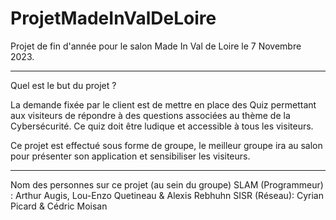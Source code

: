 # ProjetMadeInValDeLoire

Projet de fin d'année pour le salon Made In Val de Loire le 7 Novembre 2023.

--------------------------------------------

Quel est le but du projet ?

La demande fixée par le client est de mettre en place des Quiz permettant aux visiteurs de répondre à des questions associées au thème de la Cybersécurité.
Ce quiz doit être ludique et accessible à tous les visiteurs.

Ce projet est effectué sous forme de groupe, le meilleur groupe ira au salon pour présenter son application et sensibiliser les visiteurs.

--------------------------------------------

Nom des personnes sur ce projet (au sein du groupe)
SLAM (Programmeur) : Arthur Augis, Lou-Enzo Quetineau & Alexis Rebhuhn
SISR (Réseau): Cyrian Picard & Cédric Moisan



